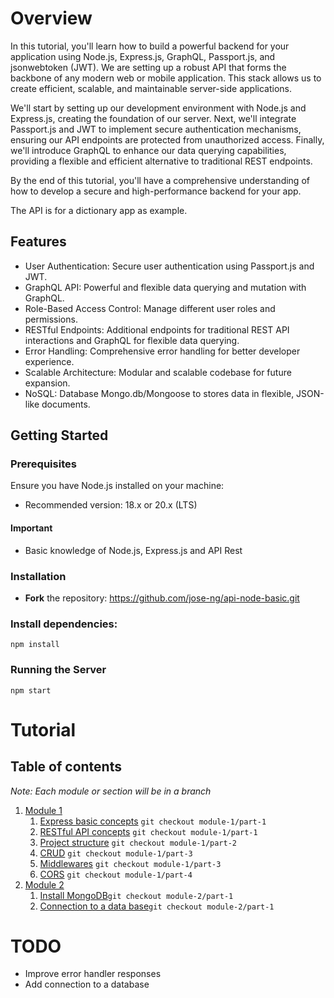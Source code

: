 # Overview

In this tutorial, you'll learn how to build a powerful backend for your application using Node.js, Express.js, GraphQL, Passport.js, and jsonwebtoken (JWT). We are setting up a robust API that forms the backbone of any modern web or mobile application. This stack allows us to create efficient, scalable, and maintainable server-side applications.

We'll start by setting up our development environment with Node.js and Express.js, creating the foundation of our server. Next, we'll integrate Passport.js and JWT to implement secure authentication mechanisms, ensuring our API endpoints are protected from unauthorized access. Finally, we'll introduce GraphQL to enhance our data querying capabilities, providing a flexible and efficient alternative to traditional REST endpoints.

By the end of this tutorial, you'll have a comprehensive understanding of how to develop a secure and high-performance backend for your app.

The API is for a dictionary app as example.

## Features

- User Authentication: Secure user authentication using Passport.js and JWT.
- GraphQL API: Powerful and flexible data querying and mutation with GraphQL.
- Role-Based Access Control: Manage different user roles and permissions.
- RESTful Endpoints: Additional endpoints for traditional REST API interactions and GraphQL for flexible data querying.
- Error Handling: Comprehensive error handling for better developer experience.
- Scalable Architecture: Modular and scalable codebase for future expansion.
- NoSQL: Database Mongo.db/Mongoose to stores data in flexible, JSON-like documents.

## Getting Started

### Prerequisites

Ensure you have Node.js installed on your machine:

- Recommended version: 18.x or 20.x (LTS)

#### Important

- Basic knowledge of Node.js, Express.js and API Rest

### Installation

- **Fork** the repository: https://github.com/jose-ng/api-node-basic.git

### Install dependencies:

```
npm install
```

### Running the Server

```
npm start
```

# Tutorial

## Table of contents

_Note: Each module or section will be in a branch_

1. [Module 1](Tutorial/Module-1)
    1. [Express basic concepts](Tutorial/Module-1/1_EXPRESS.md) `git checkout module-1/part-1`
    2. [RESTful API concepts](Tutorial/Module-1/2_RESTFUL.md) `git checkout module-1/part-1`
    3. [Project structure](Tutorial/Module-1/3_STRUCTURE.md) `git checkout module-1/part-2`
    4. [CRUD](Tutorial/Module-1/4_CRUD.md) `git checkout module-1/part-3`
    5. [Middlewares](Tutorial/Module-1/5_MIDDLEWARES.md) `git checkout module-1/part-3`
    6. [CORS](Tutorial/Module-1/6_CORS.md) `git checkout module-1/part-4`
2. [Module 2](Tutorial/Module-2)
    1. [Install MongoDB](Tutorial/Module-2/1_INSTALL_MONGODB.md)`git checkout module-2/part-1`
    2. [Connection to a data base](Tutorial/Module-2/2_CONNECT_TO_DB.md)`git checkout module-2/part-1`
# TODO

- Improve error handler responses
- Add connection to a database




